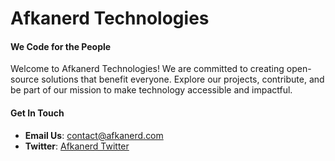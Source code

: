 # Afkanerd Technologies

#### We Code for the People

Welcome to Afkanerd Technologies! We are committed to creating open-source solutions that benefit everyone. Explore our projects, contribute, and be part of our mission to make technology accessible and impactful.

#### Get In Touch

- **Email Us**: [contact@afkanerd.com](mailto:contact@afkanerd.com)
- **Twitter**: [Afkanerd Twitter](https://twitter.com/afkanerd)
